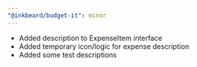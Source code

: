 ```yaml
---
"@inkbeard/budget-it": minor
---
```


- Added description to ExpenseItem interface
- Added temporary icon/logic for expense description
- Added some test descriptions
